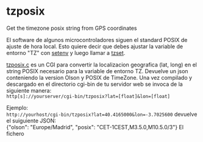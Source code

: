 # tzposix
Get the timezone posix string from GPS coordinates

El software de algunos microcontroladores siguen el standard POSIX de ajuste de hora local. Esto quiere decir que debes ajustar la variable de entorno "TZ" con [setenv](http://man7.org/linux/man-pages/man3/setenv.3.html) y luego llamar a [tzset](http://man7.org/linux/man-pages/man3/tzset.3.html).

[tzposix.c](./tzposix.c) es un CGI para convertir la localizacion geografica (lat, long) en el string POSIX necesario para la variable de entorno TZ. Devuelve un json conteniendo la version Olson y POSIX de TimeZone. Una vez compilado y descargado en el directorio cgi-bin de tu servidor web se invoca de la siguiente manera:\
`http[s]://yourserver/cgi-bin/tzposix?lat=[float]&lon=[float]`

Ejemplo:\
`http://yourhost/cgi-bin/tzposix?lat=40.4165000&lon=-3.7025600`
devuelve el suiguiente JSON:\
{"olson": "Europe/Madrid", "posix": "CET-1CEST,M3.5.0,M10.5.0/3"}
El fichero
